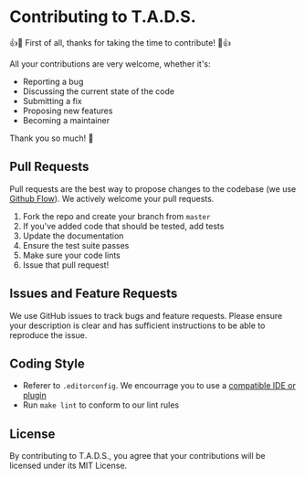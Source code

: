 # Contributing to T.A.D.S.

:+1::tada: First of all, thanks for taking the time to contribute! :tada::+1:

All your contributions are very welcome, whether it's:

- Reporting a bug
- Discussing the current state of the code
- Submitting a fix
- Proposing new features
- Becoming a maintainer

Thank you so much! :clap:

## Pull Requests

Pull requests are the best way to propose changes to the codebase (we use [Github Flow](https://guides.github.com/introduction/flow/index.html)). We actively welcome your pull requests.

1. Fork the repo and create your branch from `master`
2. If you've added code that should be tested, add tests
3. Update the documentation
4. Ensure the test suite passes
5. Make sure your code lints
6. Issue that pull request!

## Issues and Feature Requests

We use GitHub issues to track bugs and feature requests. Please ensure your description is clear and has sufficient instructions to be able to reproduce the issue.

## Coding Style

- Referer to `.editorconfig`. We encourrage you to use a [compatible IDE or plugin](https://editorconfig.org/#download)
- Run `make lint` to conform to our lint rules

## License

By contributing to T.A.D.S., you agree that your contributions will be licensed under its MIT License.
